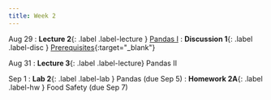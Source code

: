 ```yaml
---
title: Week 2
---
```


Aug 29
: **Lecture 2**{: .label .label-lecture } [Pandas I](lecture/lec02)
: **Discussion 1**{: .label .label-disc } [Prerequisites](https://drive.google.com/file/d/1527BuJQNH9n3FjQBwsCgR55mwfn_FZfq/view?usp=sharing){:target="_blank"}

Aug 31
: **Lecture 3**{: .label .label-lecture} Pandas II

Sep 1
: **Lab 2**{: .label .label-lab } Pandas (due Sep 5)
: **Homework 2A**{: .label .label-hw } Food Safety (due Sep 7)
